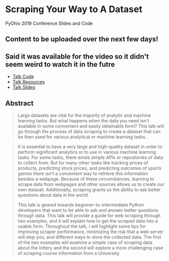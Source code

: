 # Scraping Your Way to A Dataset
PyOhio 2019 Conference Slides and Code

## Content to be uploaded over the next few days! 
## Said it was available for the video so it didn't seem weird to watch it in the futre

- [Talk Code](code/)
- [Talk Resources](docs/RESOURCES.md)
- [Talk Slides](https://docs.google.com/presentation/d/1-_pzyom0U5yYLwI3fUd5zwJvaDAkGP2gyZg27W_MNGI/edit?usp=sharing)




## Abstract

> Large datasets are vital for the majority of analytic and machine learning tasks. But what happens when the data you need isn't available in some convenient and easily obtainable form? This talk will go through the process of data scraping to create a dataset that can be then used for various analytical or machine learning tasks.

> It is essential to have a very large and high-quality dataset in order to perform significant analytics or to use in various machine learning tasks. For some tasks, there exists simple APIs or repositories of data to collect from. But for many other tasks like tracking prices of products, predicting stock prices, and predicting outcomes of sports games there isn't a convenient way to retrieve this information besides a webpage. Because of these circumstances, learning to scrape data from webpages and other sources allows us to create our own dataset. Additionally, scraping grants us the ability to ask better questions about data in the world.

> This talk is geared towards beginner-to-intermediate Python developers that want to be able to ask and answer better questions through data. This talk will provide a guide for web scraping through two examples, and it will explain how to get the scraped data into a usable form. Throughout the talk, I will highlight some tips for improving scraper performance, minimizing the risk that a web server will stop you, and different ways to store the collected data. The first of the two examples will examine a simple case of scraping data about the lottery and the second will explore a more challenging case of scraping course information from a University.



